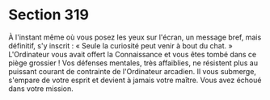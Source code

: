 # Section 319

À l'instant même où vous posez les yeux sur l'écran, un message bref, mais définitif, s'y inscrit : « Seule la curiosité peut venir à bout du chat. » L'Ordinateur vous avait offert la Connaissance et vous êtes tombé dans ce piège grossier ! Vos défenses mentales, très affaiblies, ne résistent plus au puissant courant de contrainte de l'Ordinateur arcadien. Il vous submerge, s'empare de votre esprit et devient à jamais votre maître. Vous avez échoué dans votre mission.